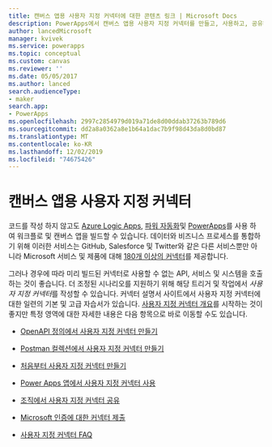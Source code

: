 ```yaml
---
title: 캔버스 앱용 사용자 지정 커넥터에 대한 콘텐츠 링크 | Microsoft Docs
description: PowerApps에서 캔버스 앱용 사용자 지정 커넥터를 만들고, 사용하고, 공유하고, 인증하는 콘텐츠에 대한 링크입니다.
author: lancedMicrosoft
manager: kvivek
ms.service: powerapps
ms.topic: conceptual
ms.custom: canvas
ms.reviewer: ''
ms.date: 05/05/2017
ms.author: lanced
search.audienceType:
- maker
search.app:
- PowerApps
ms.openlocfilehash: 2997c2854979d019a71de8d00ddab37263b789d6
ms.sourcegitcommit: dd2a8a0362a8e1b64a1dac7b9f98d43da8d0bd87
ms.translationtype: MT
ms.contentlocale: ko-KR
ms.lasthandoff: 12/02/2019
ms.locfileid: "74675426"
---
```

# <a name="custom-connectors-for-canvas-apps"></a>캔버스 앱용 사용자 지정 커넥터

코드를 작성 하지 않고도 [Azure Logic Apps](https://azure.microsoft.com/services/logic-apps), [파워 자동화](https://flow.microsoft.com)및 [PowerApps](https://powerapps.microsoft.com)를 사용 하 여 워크플로 및 캔버스 앱을 빌드할 수 있습니다. 데이터와 비즈니스 프로세스를 통합하기 위해 이러한 서비스는 GitHub, Salesforce 및 Twitter와 같은 다른 서비스뿐만 아니라 Microsoft 서비스 및 제품에 대해 [180개 이상의 커넥터](https://docs.microsoft.com/connectors/)를 제공합니다.

그러나 경우에 따라 미리 빌드된 커넥터로 사용할 수 없는 API, 서비스 및 시스템을 호출하는 것이 좋습니다. 더 조정된 시나리오를 지원하기 위해 해당 트리거 및 작업에서 *사용자 지정 커넥터*를 작성할 수 있습니다. 커넥터 설명서 사이트에서 사용자 지정 커넥터에 대한 일련의 기본 및 고급 자습서가 있습니다. [사용자 지정 커넥터 개요](https://docs.microsoft.com/connectors/custom-connectors/)를 시작하는 것이 좋지만 특정 영역에 대한 자세한 내용은 다음 항목으로 바로 이동할 수도 있습니다.

* [OpenAPI 정의에서 사용자 지정 커넥터 만들기](https://docs.microsoft.com/connectors/custom-connectors/define-openapi-definition)

* [Postman 컬렉션에서 사용자 지정 커넥터 만들기](https://docs.microsoft.com/connectors/custom-connectors/define-postman-collection)

* [처음부터 사용자 지정 커넥터 만들기](https://docs.microsoft.com/connectors/custom-connectors/define-blank)

* [Power Apps 앱에서 사용자 지정 커넥터 사용](https://docs.microsoft.com/connectors/custom-connectors/use-custom-connector-powerapps)

* [조직에서 사용자 지정 커넥터 공유](https://docs.microsoft.com/connectors/custom-connectors/share)

* [Microsoft 인증에 대한 커넥터 제출](https://docs.microsoft.com/connectors/custom-connectors/submit-certification)

* [사용자 지정 커넥터 FAQ](https://docs.microsoft.com/connectors/custom-connectors/faq)
